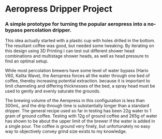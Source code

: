 # Aeropress Dripper Project

### A simple prototype for turning the popular aeropress into a no-bypass percolation dripper.

This idea actually started with a plastic cup with holes drilled in the bottom. The resultant coffee was good, but needed some tweaking. By iterating on this design using 3D Printing I can test out different shower head combinations and multistage shower heads, as well as head pressure to find an optimal setup.

While most percolation brewers have some level of water bypass (Hario V60, Kalita Wave), the Aeropress forces all the water through one bed of coffee, thereby increasing potential extraction. because it is important to limit channeling and differing thicknesses of the bed, a spray head must be used to gently and evenly saturate the grounds.

The brewing volume of the Aeropress in this configuration is less than 300mL, and the drip through time is substantially longer than a standard dripper. The general recipe used so far in testing has been 22g water to 1 gram of ground coffee. Testing with 12g of ground coffee and 265g of water has shown to be about the upper limit of the brewer if the water is added in a single pour. The coffee is ground very finely, but unfortunately no easy way to objectively convey grind size exists to my knowledge.
